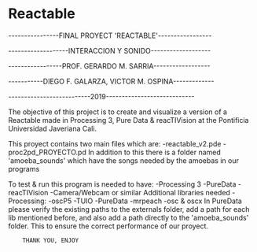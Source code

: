 # Reactable
----------------FINAL PROYECT 'REACTABLE'-----------------

-------------------INTERACCION Y SONIDO-------------------

-----------------PROF. GERARDO M. SARRIA------------------

-----------DIEGO F. GALARZA, VICTOR M. OSPINA-------------

--------------------------2019----------------------------


The objective of this project is to create and visualize a
version of a Reactable made in Processing 3, Pure Data &
reacTIVision at the Pontificia Universidad Javeriana Cali.

This proyect contains two main files which are:
	-reactable_v2.pde
	-proc2pd_PROYECTO.pd
In addition to this there is a folder named 'amoeba_sounds'
which have the songs needed by the amoebas in our programs

To test & run this program is needed to have:
	-Processing 3
	-PureData
	-reacTIVision
	-Camera/Webcam or similar
Additional libraries needed
-Processing:
	-oscP5
	-TUIO
-PureData
	-mrpeach
	-osc & oscx
In PureData please verify the existing paths to the 
externals folder, add a path for each lib mentioned before, 
and also add a path directly to the 'amoeba_sounds' folder.
This to ensure the correct performance of our proyect.

		THANK YOU, ENJOY
